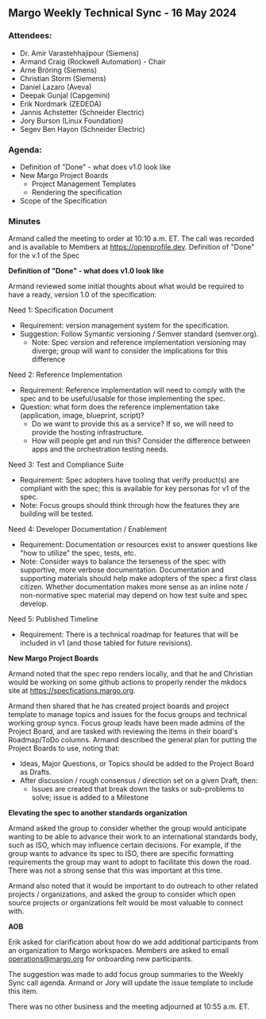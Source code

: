 ## Margo Weekly Technical Sync - 16 May 2024

### Attendees:
* Dr. Amir Varastehhajipour (Siemens)
* Armand Craig (Rockwell Automation) - Chair
* Arne Bröring (Siemens)
* Christian Storm (Siemens)
* Daniel Lazaro (Aveva)
* Deepak Gunjal (Capgemini)
* Erik Nordmark (ZEDEDA)
* Jannis Achstetter (Schneider Electric)
* Jory Burson (Linux Foundation)
* Segev Ben Hayon (Schneider Electric)

### Agenda:
- Definition of "Done" - what does v1.0 look like
- New Margo Project Boards
  - Project Management Templates
  - Rendering the specification 
- Scope of the Specification

### Minutes
Armand called the meeting to order at 10:10 a.m. ET. The call was recorded and is available to Members at https://openprofile.dev. 
Definition of "Done" for the v.1 of the Spec

**Definition of "Done" - what does v1.0 look like**

Armand reviewed some initial thoughts about what would be required to have a ready, version 1.0 of the specification: 

Need 1: Specification Document

* Requirement: version management system for the specification. 
* Suggestion: Follow Symantic versioning / Semver standard (semver.org).
  * Note: Spec version and reference implementation versioning may diverge; group will want to consider the implications for this difference

Need 2: Reference Implementation

* Requirement: Reference implementation will need to comply with the spec and to be useful/usable for those implementing the spec.
* Question: what form does the reference implementation take (application, image, blueprint, script)?
  * Do we want to provide this as a service? If so, we will need to provide the hosting infrastructure.
  * How will people get and run this? Consider the difference between apps and the orchestration testing needs.

Need 3: Test and Compliance Suite

* Requirement: Spec adopters have tooling that verify product(s) are compliant with the spec; this is available for key personas for v1 of the spec.
* Note: Focus groups should think through how the features they are building will be tested.

Need 4: Developer Documentation / Enablement

* Requirement: Documentation or resources exist to answer questions like "how to utilize" the spec, tests, etc.
* Note: Consider ways to balance the terseness of the spec with supportive, more verbose documentation. Documentation and supporting materials should help make adopters of the spec a first class citizen. Whether documentation makes more sense as an inline note / non-normative spec material may depend on how test suite and spec develop.

Need 5: Published Timeline

* Requirement: There is a technical roadmap for features that will be included in v1 (and those tabled for future revisions).

**New Margo Project Boards**

Armand noted that the spec repo renders locally, and that he and Christian would be working on some github actions to properly render the mkdocs site at https://specfications.margo.org. 

Armand then shared that he has created project boards and project template to manage topics and issues for the focus groups and technical working group syncs. Focus group leads have been made admins of the Project Board, and are tasked with reviewing the items in their board's Roadmap/ToDo columns. Armand described the general plan for putting the Project Boards to use, noting that: 

* Ideas, Major Questions, or Topics should be added to the Project Board as Drafts.
* After discussion / rough consensus / direction set on a given Draft, then:
  * Issues are created that break down the tasks or sub-problems to solve; issue is added to a Milestone  

**Elevating the spec to another standards organization**

Armand asked the group to consider whether the group would anticipate wanting to be able to advance their work to an international standards body, such as ISO, which may influence certain decisions. For example, if the group wants to advance its spec to ISO, there are specific formatting requirements the group may want to adopt to facilitate this down the road. There was not a strong sense that this was important at this time. 

Armand also noted that it would be important to do outreach to other related projects / organizations, and asked the group to consider which open source projects or organizations felt would be most valuable to connect with.

**AOB**

Erik asked for clarification about how do we add additional participants from an organization to Margo workspaces. Members are asked to email operations@margo.org for onboarding new participants. 

The suggestion was made to add focus group summaries to the Weekly Sync call agenda. Armand or Jory will update the issue template to include this item. 

There was no other business and the meeting adjourned at 10:55 a.m. ET.
